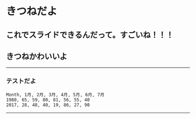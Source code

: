 # きつねだよ

これでスライドできるんだって。すごいね！！！
---

## きつねかわいいよ

---

### テストだよ

<canvas data-chart="radar">


    Month, 1月, 2月, 3月, 4月, 5月, 6月, 7月
    1980, 65, 59, 80, 81, 56, 55, 40
    2017, 28, 48, 40, 19, 86, 27, 90


</canvas>

---
